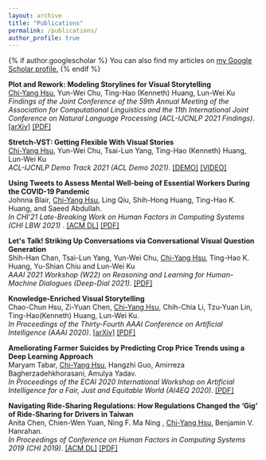 ```yaml
---
layout: archive
title: "Publications"
permalink: /publications/
author_profile: true
---
```

{% if author.googlescholar %}
  You can also find my articles on <u><a href="{{author.googlescholar}}">my Google Scholar profile</a>.</u>
{% endif %}

<b>Plot and Rework: Modeling Storylines for Visual Storytelling</b> 
<br>
<u>Chi-Yang Hsu</u>, Yun-Wei Chu, Ting-Hao (Kenneth) Huang, Lun-Wei Ku
<br>
<i>Findings of the Joint Conference of the 59th Annual Meeting of the Association for Computational Linguistics and the 11th International Joint Conference on Natural Language Processing (ACL-IJCNLP 2021 Findings)</i>. [[arXiv]](https://arxiv.org/abs/2105.06950?context=cs.AI) [[PDF]](https://arxiv.org/pdf/2105.06950)
<br>

<b>Stretch-VST: Getting Flexible With Visual Stories</b> 
<br><u>Chi-Yang Hsu</u>, Yun-Wei Chu, Tsai-Lun Yang, Ting-Hao (Kenneth) Huang, Lun-Wei Ku
<br>
<i>ACL-IJCNLP Demo Track 2021 (ACL Demo 2021)</i>.  [[DEMO]](https://doraemon.iis.sinica.edu.tw/acldemo/index.html) [[VIDEO]](https://youtu.be/-uF8IV6T1NU) <!-- [[PDF]]() -->
<br>

<b>Using Tweets to Assess Mental Well-being of Essential Workers  During the COVID-19 Pandemic</b> 
<br>Johnna Blair, <u>Chi-Yang Hsu</u>, Ling Qiu, Shih-Hong Huang, Ting-Hao K. Huang, and Saeed Abdullah.
<br>
<i>In CHI'21 Late-Breaking Work on Human Factors in Computing Systems (CHI LBW 2021) </i>. [[ACM DL]](https://dl.acm.org/doi/abs/10.1145/3411763.3451612) [[PDF]](/files/CHI_LBW_2021__1column.pdf)
<br>

<b>Let's Talk! Striking Up Conversations via Conversational Visual Question Generation</b> 
<br>Shih-Han Chan, Tsai-Lun Yang, Yun-Wei Chu, <u>Chi-Yang Hsu</u>, Ting-Hao K. Huang, Yu-Shian Chiu and Lun-Wei Ku
<br>
<i>AAAI 2021 Workshop (W22) on Reasoning and Learning for Human-Machine Dialogues (Deep-Dial 2021)</i>.  [[PDF]](/files/2021-deep-dial.pdf)
<br>

<b>Knowledge-Enriched Visual Storytelling</b> 
<br>Chao-Chun Hsu, Zi-Yuan Chen, <u>Chi-Yang Hsu</u>, Chih-Chia Li, Tzu-Yuan Lin, Ting-Hao(Kenneth) Huang, Lun-Wei Ku. 
<br>
<i>In Proceedings of the Thirty-Fourth AAAI Conference on Artificial Intelligence (AAAI 2020)</i>. [[arXiv]](https://arxiv.org/abs/1912.01496) [[PDF]](https://arxiv.org/abs/1912.01496.pdf)
<br>

<b>Ameliorating Farmer Suicides by Predicting Crop Price Trends using a Deep Learning Approach</b> 
<br>Maryam Tabar, <u>Chi-Yang Hsu</u>, Hangzhi Guo, Amirreza Bagherzadehkhorasani, Amulya Yadav. 
<br>
<i>In Proceedings of the ECAI 2020 International Workshop on Artificial Intelligence for a Fair, Just and Equitable World (AI4EQ 2020)</i>. [[PDF]](/files/AI4EQ_price_trend.pdf)
<br>

<b>Navigating Ride-Sharing Regulations: How Regulations Changed the ‘Gig’ of Ride-Sharing for Drivers in Taiwan</b> 
<br>Anita Chen, Chien-Wen Yuan, Ning F. Ma Ning , <u>Chi-Yang Hsu</u>, Benjamin V. Hanrahan. 
<br>
<i>In Proceedings of Conference on Human Factors in Computing Systems 2019 (CHI 2019)</i>. [[ACM DL]](https://dl.acm.org/doi/10.1145/3290605.3300366) [[PDF]](/files/2018_CHI___Uber_Taiwan.pdf)
<br>
